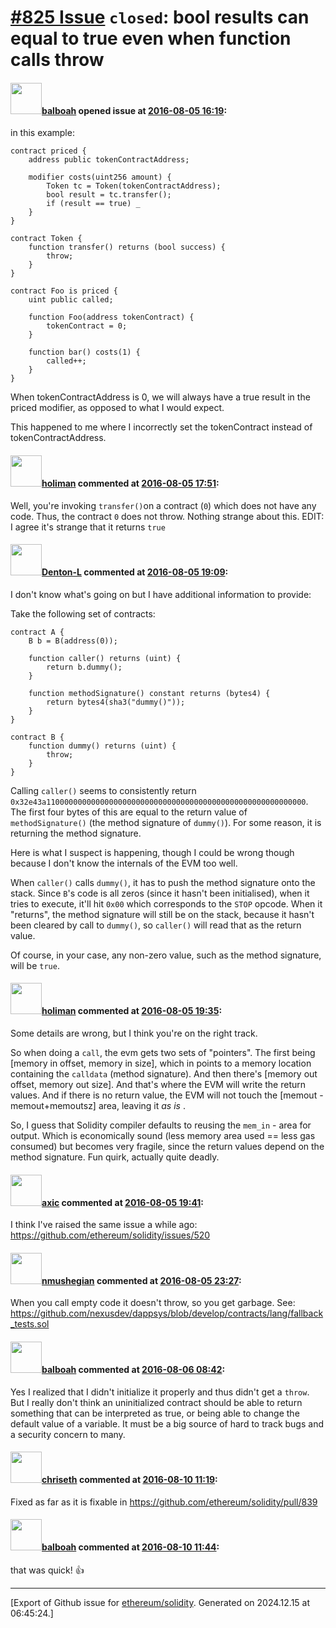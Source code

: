 # [\#825 Issue](https://github.com/ethereum/solidity/issues/825) `closed`: bool results can equal to true even when function calls throw

#### <img src="https://avatars.githubusercontent.com/u/294690?u=e23412bf01405892cda463c8feda0d3080fd4253&v=4" width="50">[balboah](https://github.com/balboah) opened issue at [2016-08-05 16:19](https://github.com/ethereum/solidity/issues/825):

in this example:

```
contract priced {
    address public tokenContractAddress;

    modifier costs(uint256 amount) {
        Token tc = Token(tokenContractAddress);
        bool result = tc.transfer();
        if (result == true) _
    }
}

contract Token {
    function transfer() returns (bool success) {
        throw;
    }
}

contract Foo is priced {
    uint public called;

    function Foo(address tokenContract) {
        tokenContract = 0;
    }

    function bar() costs(1) {
        called++;
    }
}
```

When tokenContractAddress is 0, we will always have a true result in the priced modifier, as opposed to what I would expect.

This happened to me where I incorrectly set the tokenContract instead of tokenContractAddress.


#### <img src="https://avatars.githubusercontent.com/u/142290?u=cc1c365b40d8b3b84e2622effc8c8f7792e2a216&v=4" width="50">[holiman](https://github.com/holiman) commented at [2016-08-05 17:51](https://github.com/ethereum/solidity/issues/825#issuecomment-237917347):

Well, you're invoking `transfer()`on a contract (`0`) which does not have any code. Thus, the contract `0` does not throw. Nothing strange about this. EDIT: I agree it's strange that it returns `true`

#### <img src="https://avatars.githubusercontent.com/u/9620836?u=6a792ee80e79b87f64f6aa16bd323e5a7a7bad97&v=4" width="50">[Denton-L](https://github.com/Denton-L) commented at [2016-08-05 19:09](https://github.com/ethereum/solidity/issues/825#issuecomment-237937200):

I don't know what's going on but I have additional information to provide:

Take the following set of contracts:

```
contract A {
    B b = B(address(0));

    function caller() returns (uint) {
        return b.dummy();
    }

    function methodSignature() constant returns (bytes4) {
        return bytes4(sha3("dummy()"));
    }
}

contract B {
    function dummy() returns (uint) {
        throw;
    }
}
```

Calling `caller()` seems to consistently return `0x32e43a1100000000000000000000000000000000000000000000000000000000`. The first four bytes of this are equal to the return value of `methodSignature()` (the method signature of `dummy()`). For some reason, it is returning the method signature.

Here is what I suspect is happening, though I could be wrong though because I don't know the internals of the EVM too well.

When `caller()` calls `dummy()`, it has to push the method signature onto the stack. Since `B`'s code is all zeros (since it hasn't been initialised), when it tries to execute, it'll hit `0x00` which corresponds to the `STOP` opcode. When it "returns", the method signature will still be on the stack, because it hasn't been cleared by  call to `dummy()`, so `caller()` will read that as the return value.

Of course, in your case, any non-zero value, such as the method signature, will be `true`.

#### <img src="https://avatars.githubusercontent.com/u/142290?u=cc1c365b40d8b3b84e2622effc8c8f7792e2a216&v=4" width="50">[holiman](https://github.com/holiman) commented at [2016-08-05 19:35](https://github.com/ethereum/solidity/issues/825#issuecomment-237942872):

Some details are wrong, but I think you're on the right track. 

So when doing a `call`, the evm gets two sets of "pointers". The first being [memory in offset, memory in size], which in points to a memory location containing the `calldata` (method signature). And then there's [memory out offset, memory out size]. And that's where the EVM will write the return values. And if there is no return value, the EVM will not touch the [memout - memout+memoutsz] area, leaving it _as is_ . 

So, I guess that Solidity compiler defaults to reusing the `mem_in` - area for output. Which is economically sound (less memory area used == less gas consumed) but becomes very fragile, since the return values depend on the method signature. Fun quirk, actually quite deadly.

#### <img src="https://avatars.githubusercontent.com/u/20340?v=4" width="50">[axic](https://github.com/axic) commented at [2016-08-05 19:41](https://github.com/ethereum/solidity/issues/825#issuecomment-237944240):

I think I've raised the same issue a while ago: https://github.com/ethereum/solidity/issues/520

#### <img src="https://avatars.githubusercontent.com/u/924397?u=4c3e5a7b67595961461f5ac3e1dd41aca26a5b4b&v=4" width="50">[nmushegian](https://github.com/nmushegian) commented at [2016-08-05 23:27](https://github.com/ethereum/solidity/issues/825#issuecomment-237988628):

When you call empty code it doesn't throw, so you get garbage. See: https://github.com/nexusdev/dappsys/blob/develop/contracts/lang/fallback_tests.sol

#### <img src="https://avatars.githubusercontent.com/u/294690?u=e23412bf01405892cda463c8feda0d3080fd4253&v=4" width="50">[balboah](https://github.com/balboah) commented at [2016-08-06 08:42](https://github.com/ethereum/solidity/issues/825#issuecomment-238013126):

Yes I realized that I didn't initialize it properly and thus didn't get a `throw`. But I really don't think an uninitialized contract should be able to return something that can be interpreted as true, or being able to change the default value of a variable. It must be a big source of hard to track bugs and a security concern to many.

#### <img src="https://avatars.githubusercontent.com/u/9073706?v=4" width="50">[chriseth](https://github.com/chriseth) commented at [2016-08-10 11:19](https://github.com/ethereum/solidity/issues/825#issuecomment-238838034):

Fixed as far as it is fixable in https://github.com/ethereum/solidity/pull/839

#### <img src="https://avatars.githubusercontent.com/u/294690?u=e23412bf01405892cda463c8feda0d3080fd4253&v=4" width="50">[balboah](https://github.com/balboah) commented at [2016-08-10 11:44](https://github.com/ethereum/solidity/issues/825#issuecomment-238842599):

that was quick! 👍


-------------------------------------------------------------------------------



[Export of Github issue for [ethereum/solidity](https://github.com/ethereum/solidity). Generated on 2024.12.15 at 06:45:24.]
